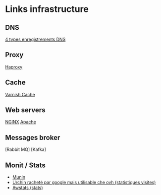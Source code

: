 # Links infrastructure

## DNS
[4 types enregistrements DNS](https://blog.youdot.io/fr/4-types-enregistrements-dns-a-connaitre/)

## Proxy
[Haproxy](http://www.haproxy.org/)


## Cache
[Varnish Cache](https://varnish-cache.org/)

## Web servers
[NGINX](https://www.nginx.com/)
[Apache](https://httpd.apache.org/)


## Messages broker
[Rabbit MQ]
[Kafka]

## Monit / Stats

- [Munin](http://munin-monitoring.org/)
- [Urchin racheté par google mais utilisable che ovh (statistiques visites)](https://www.urchintools.com/)
- [Awstats (stats)](https://awstats.sourceforge.io/)
